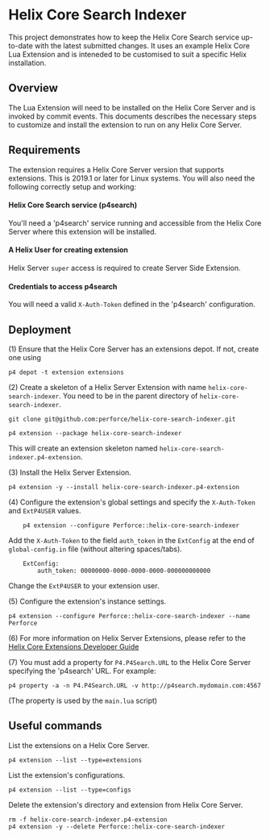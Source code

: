 # Helix Core Search Indexer

This project demonstrates how to keep the Helix Core Search service up-to-date with the latest submitted changes.  It uses an example Helix Core Lua Extension and is inteneded to be customised to suit a specific Helix installation.


## Overview

The Lua Extension will need to be installed on the Helix Core Server and is invoked by commit events.
This documents describes the necessary steps to customize and install the extension to run on any Helix Core Server.


## Requirements

The extension requires a Helix Core Server version that supports extensions. This is 2019.1 or later for Linux systems.
You will also need the following correctly setup and working:

#### Helix Core Search service (p4search)
You'll need a 'p4search' service running and accessible from the Helix Core Server where this extension will be installed.

#### A Helix User for creating extension
Helix Server `super` access is required to create Server Side Extension.

#### Credentials to access p4search
You will need a valid `X-Auth-Token` defined in the 'p4search' configuration. 

## Deployment

(1) Ensure that the Helix Core Server has an extensions depot. If not, create one using

    p4 depot -t extension extensions
    
(2) Create a skeleton of a Helix Server Extension with name `helix-core-search-indexer`. You need to be in the parent directory of `helix-core-search-indexer`.

    git clone git@github.com:perforce/helix-core-search-indexer.git
    
    p4 extension --package helix-core-search-indexer
    
This will create an extension skeleton named `helix-core-search-indexer.p4-extension`.
  
(3) Install the Helix Server Extension.

    p4 extension -y --install helix-core-search-indexer.p4-extension
     	
(4) Configure the extension's global settings and specify the `X-Auth-Token` and `ExtP4USER` values.

    	p4 extension --configure Perforce::helix-core-search-indexer
    	
Add the `X-Auth-Token` to the field `auth_token` in the `ExtConfig` at the end of `global-config.in` file (without altering spaces/tabs). 
    
        ExtConfig:
        	auth_token:	00000000-0000-0000-0000-000000000000

Change the `ExtP4USER` to your extension user.

(5) Configure the extension's instance settings.

    p4 extension --configure Perforce::helix-core-search-indexer --name Perforce

(6) For more information on Helix Server Extensions, please refer to the [Helix Core Extensions Developer Guide](https://www.perforce.com/manuals/extensions/Content/Extensions/Home-extensions.html) 

(7) You must add a property for `P4.P4Search.URL` to the Helix Core Server specifying the 'p4search' URL.  For example:

    p4 property -a -n P4.P4Search.URL -v http://p4search.mydomain.com:4567
  
(The property is used by the `main.lua` script)

## Useful commands

List the extensions on a Helix Core Server.

    p4 extension --list --type=extensions
        
List the extension's configurations.
    
    p4 extension --list --type=configs

Delete the extension's directory and extension from Helix Core Server.

    rm -f helix-core-search-indexer.p4-extension    
    p4 extension -y --delete Perforce::helix-core-search-indexer
